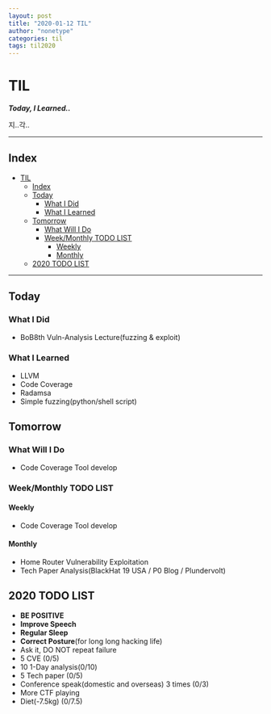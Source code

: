 ```yaml
---
layout: post
title: "2020-01-12 TIL"
author: "nonetype"
categories: til
tags: til2020
---
```


# TIL
***Today, I Learned..***

지..각..

---
## Index

<!-- @import "[TOC]" {cmd="toc" depthFrom=1 depthTo=6 orderedList=false} -->
<!-- code_chunk_output -->

- [TIL](#til)
  - [Index](#index)
  - [Today](#today)
    - [What I Did](#what-i-did)
    - [What I Learned](#what-i-learned)
  - [Tomorrow](#tomorrow)
    - [What Will I Do](#what-will-i-do)
    - [Week/Monthly TODO LIST](#weekmonthly-todo-list)
      - [Weekly](#weekly)
      - [Monthly](#monthly)
  - [2020 TODO LIST](#2020-todo-list)

<!-- /code_chunk_output -->

---


## Today
### What I Did
- BoB8th Vuln-Analysis Lecture(fuzzing & exploit)

### What I Learned
- LLVM
- Code Coverage
- Radamsa
- Simple fuzzing(python/shell script)

## Tomorrow
### What Will I Do
- Code Coverage Tool develop

### Week/Monthly TODO LIST
#### Weekly
- Code Coverage Tool develop

#### Monthly
- Home Router Vulnerability Exploitation
- Tech Paper Analysis(BlackHat 19 USA / P0 Blog / Plundervolt)


## 2020 TODO LIST
- **BE POSITIVE**
- **Improve Speech**
- **Regular Sleep**
- **Correct Posture**(for long long hacking life)
- Ask it, DO NOT repeat failure
- 5 CVE (0/5)
- 10 1-Day analysis(0/10)
- 5 Tech paper (0/5)
- Conference speak(domestic and overseas) 3 times (0/3)
- More CTF playing
- Diet(-7.5kg) (0/7.5)
